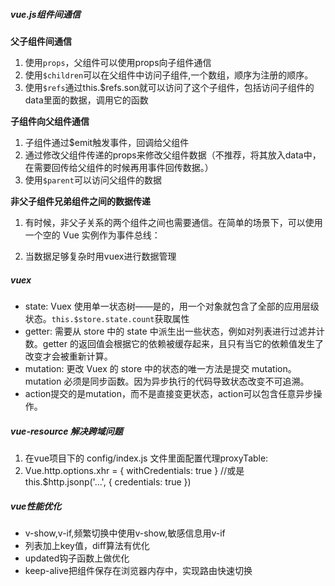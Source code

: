 ##### vue.js组件间通信
**父子组件间通信**
1. 使用`props`，父组件可以使用props向子组件通信
2. 使用`$children`可以在父组件中访问子组件,一个数组，顺序为注册的顺序。
3. 使用`$refs`通过this.$refs.son就可以访问了这个子组件，包括访问子组件的data里面的数据，调用它的函数

**子组件向父组件通信**
1. 子组件通过$emit触发事件，回调给父组件
2. 通过修改父组件传递的props来修改父组件数据（不推荐，将其放入data中，在需要回传给父组件的时候再用事件回传数据。）
3. 使用`$parent`可以访问父组件的数据

**非父子组件兄弟组件之间的数据传递**
1. 有时候，非父子关系的两个组件之间也需要通信。在简单的场景下，可以使用一个空的 Vue 实例作为事件总线：

2. 当数据足够复杂时用vuex进行数据管理


##### vuex
- state: Vuex 使用单一状态树——是的，用一个对象就包含了全部的应用层级状态。`this.$store.state.count`获取属性
- getter: 需要从 store 中的 state 中派生出一些状态，例如对列表进行过滤并计数。getter 的返回值会根据它的依赖被缓存起来，且只有当它的依赖值发生了改变才会被重新计算。
- mutation: 更改 Vuex 的 store 中的状态的唯一方法是提交 mutation。mutation 必须是同步函数。因为异步执行的代码导致状态改变不可追溯。
- action提交的是mutation，而不是直接变更状态，action可以包含任意异步操作。


##### vue-resource 解决跨域问题
1. 在vue项目下的 config/index.js 文件里面配置代理proxyTable:
2. Vue.http.options.xhr = { withCredentials: true }
   //或是
   this.$http.jsonp('...', { credentials: true })

##### vue性能优化

- v-show,v-if,频繁切换中使用v-show,敏感信息用v-if
- 列表加上key值，diff算法有优化
- updated钩子函数上做优化
- keep-alive把组件保存在浏览器内存中，实现路由快速切换




